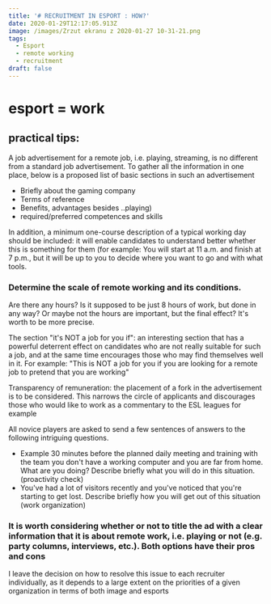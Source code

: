 ```yaml
---
title: '# RECRUITMENT IN ESPORT : HOW?'
date: 2020-01-29T12:17:05.913Z
image: /images/Zrzut ekranu z 2020-01-27 10-31-21.png
tags:
  - Esport
  - remote working
  - recruitment
draft: false
---
```

# esport = work

## practical tips:

A job advertisement for a remote job, i.e. playing, streaming, is no different from a standard job advertisement. To gather all the information in one place, below is a proposed list of basic sections in such an advertisement

* Briefly about the gaming company 
* Terms of reference 
* Benefits, advantages besides ..playing) 
* required/preferred competences and skills 

In addition, a minimum one-course description of a typical working day should be included: it will enable candidates to understand better whether this is something for them (for example: You will start at 11 a.m. and finish at 7 p.m., but it will be up to you to decide where you want to go and with what tools. 

### Determine the scale of remote working and its conditions.

Are there any hours? Is it supposed to be just 8 hours of work, but done in any way? Or maybe not the hours are important, but the final effect? It's worth to be more precise.

The section "it's NOT a job for you if": an interesting section that has a powerful deterrent effect on candidates who are not really suitable for such a job, and at the same time encourages those who may find themselves well in it. For example: "This is NOT a job for you if you are looking for a remote job to pretend that you are working" 

Transparency of remuneration: the placement of a fork in the advertisement is to be considered. This narrows the circle of applicants and discourages those who would like to work as a commentary to the ESL leagues for example 

All novice players are asked to send a few sentences of answers to the following intriguing questions. 

* Example 30 minutes before the planned daily meeting and training with the team you don't have a working computer and you are far from home. What are you doing? Describe briefly what you will do in this situation. (proactivity check) 
* You've had a lot of visitors recently and you've noticed that you're starting to get lost. Describe briefly how you will get out of this situation (work organization)

### It is worth considering whether or not to title the ad with a clear information that it is about remote work, i.e. playing or not (e.g. party columns, interviews, etc.). Both options have their pros and cons

I leave the decision on how to resolve this issue to each recruiter individually, as it depends to a large extent on the priorities of a given organization in terms of both image and esports
